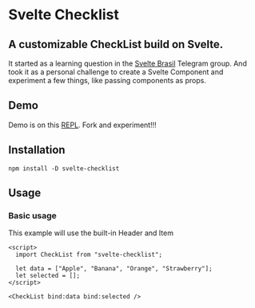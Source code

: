 # Svelte Checklist

## A customizable CheckList build on Svelte.

It started as a learning question in the [Svelte Brasil](https://sveltebrasil.dev/) Telegram group. And took it as a personal challenge to create a Svelte Component and experiment a few things, like passing components as props.

## Demo

Demo is on this [REPL](https://svelte.dev/repl/a39f9752ff2541f59761051faf834c6e). Fork and experiment!!!

## Installation

```{bash}
npm install -D svelte-checklist
```

## Usage

### Basic usage

This example will use the built-in Header and Item

```{html}
<script>
  import CheckList from "svelte-checklist";

  let data = ["Apple", "Banana", "Orange", "Strawberry"];
  let selected = [];
</script>

<CheckList bind:data bind:selected />
```
